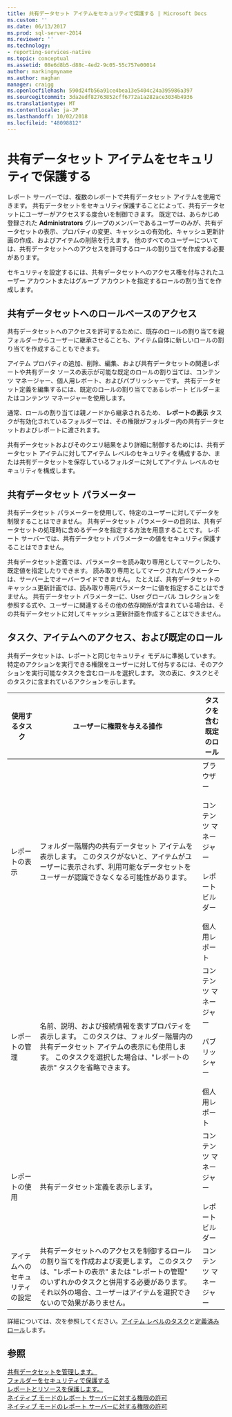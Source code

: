 ```yaml
---
title: 共有データセット アイテムをセキュリティで保護する | Microsoft Docs
ms.custom: ''
ms.date: 06/13/2017
ms.prod: sql-server-2014
ms.reviewer: ''
ms.technology:
- reporting-services-native
ms.topic: conceptual
ms.assetid: 08e6d8b5-d88c-4ed2-9c05-55c757e00014
author: markingmyname
ms.author: maghan
manager: craigg
ms.openlocfilehash: 590d24fb56a91ce4bea13e5404c24a395986a397
ms.sourcegitcommit: 3da2edf82763852cff6772a1a282ace3034b4936
ms.translationtype: MT
ms.contentlocale: ja-JP
ms.lasthandoff: 10/02/2018
ms.locfileid: "48098812"
---
```

# <a name="secure-shared-dataset-items"></a>共有データセット アイテムをセキュリティで保護する
  レポート サーバーでは、複数のレポートで共有データセット アイテムを使用できます。 共有データセットをセキュリティ保護することによって、共有データセットにユーザーがアクセスする度合いを制御できます。 既定では、あらかじめ登録された **Administrators** グループのメンバーであるユーザーのみが、共有データセットの表示、プロパティの変更、キャッシュの有効化、キャッシュ更新計画の作成、およびアイテムの削除を行えます。 他のすべてのユーザーについては、共有データセットへのアクセスを許可するロールの割り当てを作成する必要があります。  
  
 セキュリティを設定するには、共有データセットへのアクセス権を付与されたユーザー アカウントまたはグループ アカウントを指定するロールの割り当てを作成します。  
  
## <a name="role-based-access-to-shared-datasets"></a>共有データセットへのロールベースのアクセス  
 共有データセットへのアクセスを許可するために、既存のロールの割り当てを親フォルダーからユーザーに継承させることも、アイテム自体に新しいロールの割り当てを作成することもできます。  
  
 アイテム プロパティの追加、削除、編集、および共有データセットの関連レポートや共有データ ソースの表示が可能な既定のロールの割り当ては、コンテンツ マネージャー、個人用レポート、およびパブリッシャーです。 共有データセット定義を編集するには、既定のロールの割り当てであるレポート ビルダーまたはコンテンツ マネージャーを使用します。  
  
 通常、ロールの割り当ては親ノードから継承されるため、 **レポートの表示** タスクが有効化されているフォルダーでは、その権限がフォルダー内の共有データセットおよびレポートに渡されます。  
  
 共有データセットおよびそのクエリ結果をより詳細に制御するためには、共有データセット アイテムに対してアイテム レベルのセキュリティを構成するか、または共有データセットを保存しているフォルダーに対してアイテム レベルのセキュリティを構成します。  
  
## <a name="shared-dataset-parameters"></a>共有データセット パラメーター  
 共有データセット パラメーターを使用して、特定のユーザーに対してデータを制限することはできません。 共有データセット パラメーターの目的は、共有データセットの処理時に含めるデータを指定する方法を用意することです。 レポート サーバーでは、共有データセット パラメーターの値をセキュリティ保護することはできません。  
  
 共有データセット定義では、パラメーターを読み取り専用としてマークしたり、既定値を指定したりできます。 読み取り専用としてマークされたパラメーターは、サーバー上でオーバーライドできません。 たとえば、共有データセットのキャッシュ更新計画では、読み取り専用パラメーターに値を指定することはできません。 共有データセット パラメーターに、User グローバル コレクションを参照する式や、ユーザーに関連するその他の依存関係が含まれている場合は、その共有データセットに対してキャッシュ更新計画を作成することはできません。  
  
## <a name="tasks-access-to-items-and-default-roles"></a>タスク、アイテムへのアクセス、および既定のロール  
 共有データセットは、レポートと同じセキュリティ モデルに準拠しています。 特定のアクションを実行できる権限をユーザーに対して付与するには、そのアクションを実行可能なタスクを含むロールを選択します。 次の表に、タスクとそのタスクに含まれているアクションを示します。  
  
|使用するタスク|ユーザーに権限を与える操作|タスクを含む既定のロール|  
|----------------------|---------------------------------|-----------------------------------------|  
|レポートの表示|フォルダー階層内の共有データセット アイテムを表示します。 このタスクがないと、アイテムがユーザーに表示されず、利用可能なデータセットをユーザーが認識できなくなる可能性があります。|ブラウザー<br /><br /> コンテンツ マネージャー<br /><br /> レポート ビルダー<br /><br /> 個人用レポート|  
|レポートの管理|名前、説明、および接続情報を表すプロパティを表示します。 このタスクは、フォルダー階層内の共有データセット アイテムの表示にも使用します。 このタスクを選択した場合は、"レポートの表示" タスクを省略できます。|コンテンツ マネージャー<br /><br /> パブリッシャー<br /><br /> 個人用レポート|  
|レポートの使用|共有データセット定義を表示します。|コンテンツ マネージャー<br /><br /> レポート ビルダー|  
|アイテムへのセキュリティの設定|共有データセットへのアクセスを制御するロールの割り当てを作成および変更します。 このタスクは、"レポートの表示" または "レポートの管理" のいずれかのタスクと併用する必要があります。 それ以外の場合、ユーザーはアイテムを選択できないので効果がありません。|コンテンツ マネージャー|  
  
 詳細については、次を参照してください。[アイテム レベルのタスク](tasks-and-permissions-item-level-tasks.md)と[定義済みロール](role-definitions-predefined-roles.md)します。  
  
## <a name="see-also"></a>参照  
 [共有データセットを管理します。](../report-data/manage-shared-datasets.md)   
 [フォルダーをセキュリティで保護する](secure-folders.md)   
 [レポートとリソースを保護します。](secure-reports-and-resources.md)   
 [ネイティブ モードのレポート サーバーに対する権限の許可](granting-permissions-on-a-native-mode-report-server.md)   
 [ネイティブ モードのレポート サーバーに対する権限の許可](granting-permissions-on-a-native-mode-report-server.md)  
  
  
